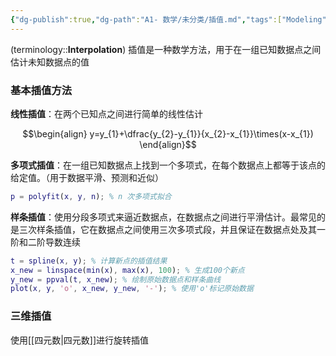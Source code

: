 ```yaml
---
{"dg-publish":true,"dg-path":"A1- 数学/未分类/插值.md","tags":["Modeling"],"permalink":"/A1- 数学/未分类/插值/","dgPassFrontmatter":true,"noteIcon":"","created":"2024-07-05T18:00:52.000+08:00","updated":"2025-05-23T17:01:26.000+08:00"}
---
```


(terminology::**Interpolation**)
插值是一种数学方法，用于在一组已知数据点之间估计未知数据点的值

### 基本插值方法
**线性插值**：在两个已知点之间进行简单的线性估计

$$\begin{align}
y=y_{1}+\dfrac{y_{2}-y_{1}}{x_{2}-x_{1}}\times(x-x_{1})
\end{align}$$

**多项式插值**：在一组已知数据点上找到一个多项式，在每个数据点上都等于该点的给定值。（用于数据平滑、预测和近似）
```MATLAB
p = polyfit(x, y, n); % n 次多项式拟合
```

**样条插值**：使用分段多项式来逼近数据点，在数据点之间进行平滑估计。最常见的是三次样条插值，它在数据点之间使用三次多项式段，并且保证在数据点处及其一阶和二阶导数连续
```matlab
t = spline(x, y); % 计算新点的插值结果 
x_new = linspace(min(x), max(x), 100); % 生成100个新点 
y_new = ppval(t, x_new); % 绘制原始数据点和样条曲线 
plot(x, y, 'o', x_new, y_new, '-'); % 使用'o'标记原始数据
```

### 三维插值
使用[[四元数\|四元数]]进行旋转插值

